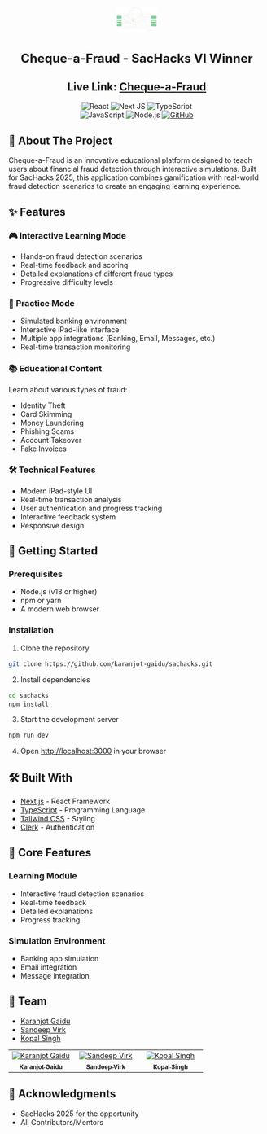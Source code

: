 <!-- <div align="center">

![Cheque-a-Fraud Logo](./public/LogoTrans.png)

# Cheque-a-Fraud - Interactive Fraud Detection Learning Platform

</div> -->

<div align="center">
    <img src="./public/LogoTrans.png" alt="logo" width="80" height="50">
    <h1 style="font-size: 24px; font-weight: bold; align-items: center;">Cheque-a-Fraud - SacHacks VI Winner</h1>

<h2> Live Link: <a href="https://cheque-a-fraud.co/">Cheque-a-Fraud</a> </h2>

    
<p align="center">
        <img src="https://img.shields.io/badge/react-%2320232a.svg?style=for-the-badge&logo=react&logoColor=%2361DAFB" alt="React">
        <img src="https://img.shields.io/badge/Next-black?style=for-the-badge&logo=next.js&logoColor=white" alt="Next JS">
        <img src="https://img.shields.io/badge/typescript-%23007ACC.svg?style=for-the-badge&logo=typescript&logoColor=white" alt="TypeScript">
        <br />
        <img src="https://img.shields.io/badge/javascript-%23323330.svg?style=for-the-badge&logo=javascript&logoColor=%23F7DF1E" alt="JavaScript">
        <img src="https://img.shields.io/badge/node.js-6DA55F?style=for-the-badge&logo=node.js&logoColor=white" alt="Node.js">
        <a href="https://github.com/karanjot-gaidu/sachacks">
            <img src="https://img.shields.io/badge/GitHub-100000?style=for-the-badge&logo=github&logoColor=white" alt="GitHub">
        </a>
    </p>
</div>

## 🎯 About The Project

Cheque-a-Fraud is an innovative educational platform designed to teach users about financial fraud detection through interactive simulations. Built for SacHacks 2025, this application combines gamification with real-world fraud detection scenarios to create an engaging learning experience.

## ✨ Features

### 🎮 Interactive Learning Mode
- Hands-on fraud detection scenarios
- Real-time feedback and scoring
- Detailed explanations of different fraud types
- Progressive difficulty levels

### 🎯 Practice Mode
- Simulated banking environment
- Interactive iPad-like interface
- Multiple app integrations (Banking, Email, Messages, etc.)
- Real-time transaction monitoring

### 📚 Educational Content
Learn about various types of fraud:
- Identity Theft
- Card Skimming
- Money Laundering
- Phishing Scams
- Account Takeover
- Fake Invoices

### 🛠 Technical Features
- Modern iPad-style UI
- Real-time transaction analysis
- User authentication and progress tracking
- Interactive feedback system
- Responsive design

## 🚀 Getting Started

### Prerequisites
- Node.js (v18 or higher)
- npm or yarn
- A modern web browser

### Installation

1. Clone the repository

```bash
git clone https://github.com/karanjot-gaidu/sachacks.git
```

2. Install dependencies

```bash
cd sachacks
npm install
```

3. Start the development server

```bash
npm run dev
```

4. Open [http://localhost:3000](http://localhost:3000) in your browser


## 🛠 Built With

- [Next.js](https://nextjs.org/) - React Framework
- [TypeScript](https://www.typescriptlang.org/) - Programming Language
- [Tailwind CSS](https://tailwindcss.com/) - Styling
- [Clerk](https://clerk.dev/) - Authentication

## 🎯 Core Features

### Learning Module
- Interactive fraud detection scenarios
- Real-time feedback
- Detailed explanations
- Progress tracking

### Simulation Environment
- Banking app simulation
- Email integration
- Message integration

## 👥 Team

- [Karanjot Gaidu](https://github.com/karanjot-gaidu)
- [Sandeep Virk](https://github.com/sandeepv6)
- [Kopal Singh](https://github.com/Kopal-Singh)
<table>
  <tbody>
    <tr>
      <td align="center" valign="top" width="33.33%"><a href="https://github.com/karanjot-gaidu"><img src="https://avatars.githubusercontent.com/u/90838376?v=4" width="100px;" alt="Karanjot Gaidu"/><br /><sub><b>Karanjot Gaidu</b></sub></a><br /></td>
      <td align="center" valign="top" width="33.33%"><a href="https://github.com/sandeepv6"><img src="https://avatars.githubusercontent.com/u/71682449?v=4" width="100px;" alt="Sandeep Virk"/><br /><sub><b>Sandeep Virk</b></sub></a><br /></td>
      <td align="center" valign="top" width="33.33%"><a href="https://github.com/Kopal-Singh"><img src="https://avatars.githubusercontent.com/u/71322555?v=4" width="100px;" alt="Kopal Singh"/><br /><sub><b>Kopal Singh</b></sub></a><br /></td>
    </tr>
  </tbody>

</table>

## 🙏 Acknowledgments

- SacHacks 2025 for the opportunity
- All Contributors/Mentors
